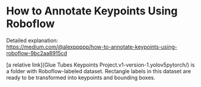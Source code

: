 # How to Annotate Keypoints Using Roboflow

Detailed explanation:  
https://medium.com/@alexppppp/how-to-annotate-keypoints-using-roboflow-9bc2aa8915cd  

[a relative link](Glue Tubes Keypoints Project.v1-version-1.yolov5pytorch/) is a folder with Roboflow-labeled dataset. Rectangle labels in this dataset are ready to be transformed into keypoints and bounding boxes.
